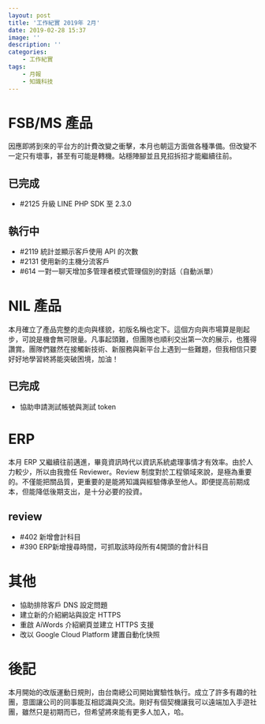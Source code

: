 ```yaml
---
layout: post
title: '工作紀實 2019年 2月'
date: 2019-02-28 15:37
image: ''
description: ''
categories:
    - 工作紀實
tags:
    - 月報
    - 知識科技
---
```


# FSB/MS 產品

因應即將到來的平台方的計費改變之衝擊，本月也朝這方面做各種準備。但改變不一定只有壞事，甚至有可能是轉機。站穩陣腳並且見招拆招才能繼續往前。

## 已完成

* #2125 升級 LINE PHP SDK 至 2.3.0

## 執行中

* #2119 統計並顯示客戶使用 API 的次數
* #2131 使用新的主機分流客戶
* #614 一對一聊天增加多管理者模式管理個別的對話（自動派單）

# NIL 產品

本月確立了產品完整的走向與樣貌，初版名稱也定下。這個方向與市場算是剛起步，可說是機會無可限量。凡事起頭難，但團隊也順利交出第一次的展示，也獲得讚賞。團隊們雖然在接觸新技術、新服務與新平台上遇到一些難題，但我相信只要好好地學習終將能突破困境，加油！

## 已完成

* 協助申請測試帳號與測試 token

# ERP

本月 ERP 又繼續往前邁進，畢竟資訊時代以資訊系統處理事情才有效率。由於人力較少，所以由我擔任 Reviewer。Review 制度對於工程領域來說，是極為重要的。不僅能把關品質，更重要的是能將知識與經驗傳承至他人。即便提高前期成本，但能降低後期支出，是十分必要的投資。

## review

* #402 新增會計科目
* #390 ERP新增搜尋時間，可抓取該時段所有4開頭的會計科目

# 其他

* 協助排除客戶 DNS 設定問題
* 建立新的介紹網站與設定 HTTPS
* 重啟 AiWords 介紹網頁並建立 HTTPS 支援
* 改以 Google Cloud Platform 建置自動化快照

# 後記

本月開始的改版運動日規則，由台南總公司開始實驗性執行。成立了許多有趣的社團，意圖讓公司的同事能互相認識與交流。剛好有個契機讓我可以遠端加入手遊社團，雖然只是初期而已，但希望將來能有更多人加入，哈。
